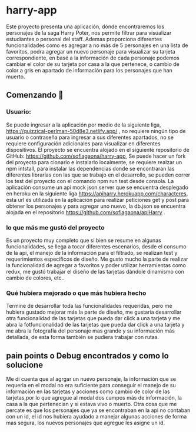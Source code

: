 # harry-app



Este proyecto presenta una aplicación, dónde encontraremos los personajes de la saga Harry Poter, nos permite filtrar para visualizar estudiantes o personal del staff. Ademas proporciona diferentes funcionalidades como es agregar a no más de 5 personajes en una lista de favoritos, podra agregar un nuevo personaje para visualizar su tarjeta correspondiente, en basé a la información de cada personaje podemos cambiar el color de su tarjeta por casa a la que pertenece, o cambio de color a gris en apartado de información para los personajes que han muerto.


## Comenzando 🚀  
  
### Usuario:
Se puede ingresar a la aplicación por medio de la siguiente liga, https://quizzical-perlman-50d8e3.netlify.app/ , no requiere ningún tipo de usuario o contraseña para ingresar a sus diferentes apartados, no se requiere configuración adicionales para visualizar en diferentes dispositivos. El proyecto se encuentra alojado en el siguiente  repositorio de GitHub: https://github.com/sofiagaona/harry-app, Se puede hacer un fork del proyecto para clonarlo e instalarlo localmente, se requiere realzar un npm intstall, para instalar las dependencias donde se encontraran las diferentes librarías con las que se trabajo en el desarrollo, se pueden correr los test del proyecto con el comando npm run test desde consola. La aplicación consume un api mock json.server que se encuentra desplegado en heroku en la siguiente liga https://apiharry.herokuapp.com/characteres, esta url es utilizada en la aplicación para realizar peticiones get y post para obtener los personajes y para agregar uno nuevo, la db.json se encuentra alojada en el repositorio https://github.com/sofiagaona/apiHarry .   


  
### lo que más me gustó  del proyecto  
Es un proyecto muy completo que si bien se resume en algunas funcionalidades, se llega a tocar diferentes escenarios, desde el consumo de la api, el manejo de la información para el filtrado, se realizan test y requerimientos específicos de diseño. Me gusto mucho la parte de realizar la funcionalidad  de agregar a favoritos y poder utilizar herramientas como redux, me gustó trabajar el diseño de  las tarjetas dándole dinamismo con cambio de colores, etc..


### Qué hubiera mejorado o que más hubiera hecho
Termine de desarrollar toda las funcionalidades requeridas, pero me hubiera gustado mejorar más la parte de diseño, me gustaría desarrollar otra funcionalidad de las tarjetas que pueda dar click a una tarjeta y me abra la fotfuncionalidad de las tarjetas que pueda dar click a una tarjeta y me abra la fotografía del personaje mas grande y su información más detallada, de esta forma también se pudiera trabajar con rutas.


## pain points o Debug encontrados y como lo solucione
Me di cuenta que al agrgar un nuevo personaje, la información que se requeria en el modal no era suficiente para conseguir el manejo de su información  en las tarjetas y acciones como cambio de color de las tarjetas,por lo que agregue al modal dos campos más de información, la casa a la que pertenecian y si estava vivo o muerto. Otra cosa que me percate es que los personajes que ya se encontraban en la api no contaban con un id, el id nos hubiera ayudado a manejar algunas acciones de forma mas segura, los nuevos personajes que agregue les asigne un id.

